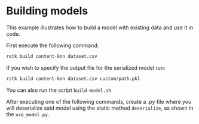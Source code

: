 # Building models

This example illustrates how to build a model with existing data and use it in code.

First execute the following command:

```sh
rstk build content-knn dataset.csv 
```

If you wish to specify the output file for the serialized model run:

```sh
rstk build content-knn dataset.csv custom/path.pkl 
```

You can also run the script `build-model.sh`

After executing one of the following commands, create a .py file where you will deserialize said model using the static method `deserialize`, as shown in the `use_model.py`.



